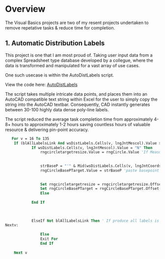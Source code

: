 # Overview
The Visual Basics projects are two of my resent projects undertaken to remove repetative tasks & reduce time for completion. 

## 1. Automatic Distribution Labels
This project is one that I am most proud of. Taking user input data from a complex Spreadsheet type database developed by a collegue, where the data is transformed and manipulated for a vast array of use cases. 

One such usecase is within the AutoDistLabels script.

View the code here: [AutoDistLabels](https://github.com/HJR41/VisualBasic/blob/main/AutoDistLabels.vba)

The script takes multiple intricate data points, and places them into an AutoCAD compatible text string within Excel for the user to simply copy the string into the AutoCAD textbar. Consequently, CAD instantly generates between 30-100 highly data dense poly-line labels.

The script reduced the average task completion time from approximately 4-8+ hours to approximately 1-2 hours saving countless hours of valuable resource & delivering pin-point accuracy.

```vb
   For v = 16 To 135
    If (blAllLabelsLink And wsDistLabels.Cells(v, lngJntMescol).Value > 0) Or (Not blAllLabelsLink And wsDistLabels.Cells(v, lngSelectedJntLbl).Value > 0) Then
            If wsDistLabels.Cells(v, lngJntMescol).Value = "N" Then
                rngcircletargetresize.Value = rngCircle.Value 'If Measure is set to no then put a circle at the bottom
           
           
                strBaseP = "'" & Mid(wsDistLabels.Cells(v, lngJntCoordscol).Value, 4) 'set & copy Basepoint
                rngCircleBasePTarget.Value = strBaseP 'paste basepoint
            
            
                Set rngcircletargetresize = rngcircletargetresize.Offset(3, 0)
                Set rngCircleBasePTarget = rngCircleBasePTarget.Offset(3, 0)
                Else
        
            End If
        
        
        
            ElseIf Not blAllLabelsLink Then ' If produce all labels is false then continue loop, else exit loop
Nextv:
               
                Else
                Exit For
                End If
       
    Next v
```
